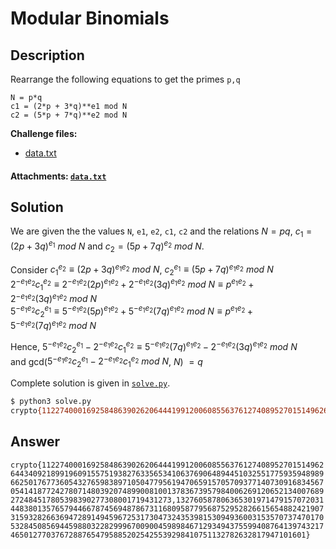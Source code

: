 # Modular Binomials

## Description

Rearrange the following equations to get the primes `p,q`  

```
N = p*q  
c1 = (2*p + 3*q)**e1 mod N  
c2 = (5*p + 7*q)**e2 mod N  
```

**Challenge files:**  

- [data.txt](./data.txt)

#### Attachments: [`data.txt`](./data.txt)

## Solution

We are given the the values `N`, `e1`, `e2`, `c1`, `c2` and the relations $N = pq$, $c_1 = (2p+3q)^{e_1}\ mod\ N$ and $c_2 = (5p+7q)^{e_2}\ mod\ N$.

Consider ${c_1}^{e_2}\equiv (2p+3q)^{e_1 e_2}\ mod\ N$, ${c_2}^{e_1}\equiv (5p+7q)^{e_1 e_2}\ mod\ N$<br>$2^{-e_1e_2}{c_1}^{e_2}\equiv2^{-e_1e_2}(2p)^{e_1e_2}+2^{-e_1e_2}(3q)^{e_1e_2}\ mod\ N \equiv p^{e_1e_2}+2^{-e_1e_2}(3q)^{e_1e_2}\ mod\ N$<br>$5^{-e_1e_2}{c_2}^{e_1}\equiv 5^{-e_1e_2}(5p)^{e_1e_2}+5^{-e_1e_2}(7q)^{e_1e_2}\ mod\ N\equiv p^{e_1e_2}+5^{-e_1e_2}(7q)^{e_1e_2}\ mod\ N$

Hence, $5^{-e_1e_2}{c_2}^{e_1} - 2^{-e_1e_2}{c_1}^{e_2}\equiv 5^{-e_1e_2}(7q)^{e_1e_2} - 2^{-e_1e_2}(3q)^{e_1e_2}\ mod\ N$<br>and gcd($5^{-e_1e_2}{c_2}^{e_1} - 2^{-e_1e_2}{c_1}^{e_2}\ mod\ N$,  $N$)$\ = q$

Complete solution is given in [`solve.py`](./solve.py).

```bash
$ python3 solve.py
crypto{112274000169258486390262064441991200608556376127408952701514962644340921899196091557519382763356534106376906489445103255177593594898966250176773605432765983897105047795619470659157057093771407309168345670541418772427807148039207489900810013783673957984006269120652134007689272484517805398390277308001719431273,132760587806365301971479157072031448380135765794466787456948786731168095877956875295282661565488242190731593282663694728914945967253173047324353981530949360031535707374701705328450856944598803228299967009004598984671293494375599408764139743217465012770376728876547958852025425539298410751132782632817947101601}
```

## Answer

`crypto{112274000169258486390262064441991200608556376127408952701514962644340921899196091557519382763356534106376906489445103255177593594898966250176773605432765983897105047795619470659157057093771407309168345670541418772427807148039207489900810013783673957984006269120652134007689272484517805398390277308001719431273,132760587806365301971479157072031448380135765794466787456948786731168095877956875295282661565488242190731593282663694728914945967253173047324353981530949360031535707374701705328450856944598803228299967009004598984671293494375599408764139743217465012770376728876547958852025425539298410751132782632817947101601}`
